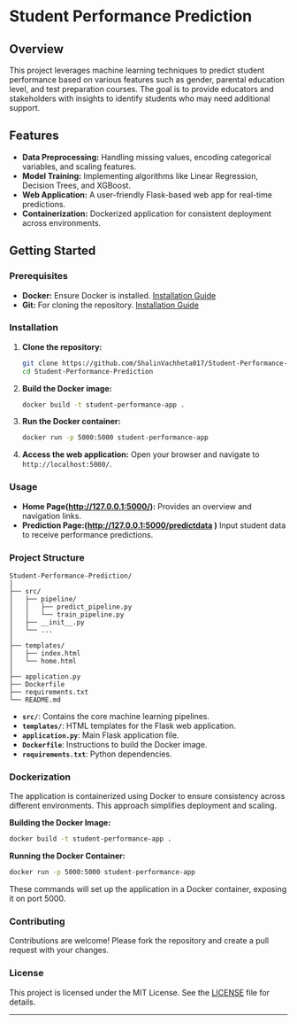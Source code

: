 # Student Performance Prediction

## Overview

This project leverages machine learning techniques to predict student performance based on various features such as gender, parental education level, and test preparation courses. The goal is to provide educators and stakeholders with insights to identify students who may need additional support.

## Features

- **Data Preprocessing:** Handling missing values, encoding categorical variables, and scaling features.
- **Model Training:** Implementing algorithms like Linear Regression, Decision Trees, and XGBoost.
- **Web Application:** A user-friendly Flask-based web app for real-time predictions.
- **Containerization:** Dockerized application for consistent deployment across environments.

## Getting Started

### Prerequisites

- **Docker:** Ensure Docker is installed. [Installation Guide](https://docs.docker.com/get-docker/)
- **Git:** For cloning the repository. [Installation Guide](https://git-scm.com/book/en/v2/Getting-Started-Installing-Git)

### Installation

1. **Clone the repository:**
   ```bash
   git clone https://github.com/ShalinVachheta017/Student-Performance-Prediction.git
   cd Student-Performance-Prediction
   ```

2. **Build the Docker image:**
   ```bash
   docker build -t student-performance-app .
   ```

3. **Run the Docker container:**
   ```bash
   docker run -p 5000:5000 student-performance-app
   ```

4. **Access the web application:**
   Open your browser and navigate to `http://localhost:5000/`.

### Usage

- **Home Page(http://127.0.0.1:5000/):** Provides an overview and navigation links.
- **Prediction Page:(http://127.0.0.1:5000/predictdata  )** Input student data to receive performance predictions.

### Project Structure

```
Student-Performance-Prediction/
│
├── src/
│   ├── pipeline/
│   │   ├── predict_pipeline.py
│   │   └── train_pipeline.py
│   ├── __init__.py
│   └── ...
│
├── templates/
│   ├── index.html
│   └── home.html
│
├── application.py
├── Dockerfile
├── requirements.txt
└── README.md
```

- **`src/`**: Contains the core machine learning pipelines.
- **`templates/`**: HTML templates for the Flask web application.
- **`application.py`**: Main Flask application file.
- **`Dockerfile`**: Instructions to build the Docker image.
- **`requirements.txt`**: Python dependencies.

### Dockerization

The application is containerized using Docker to ensure consistency across different environments. This approach simplifies deployment and scaling.

**Building the Docker Image:**

```bash
docker build -t student-performance-app .
```

**Running the Docker Container:**

```bash
docker run -p 5000:5000 student-performance-app
```

These commands will set up the application in a Docker container, exposing it on port 5000.

### Contributing

Contributions are welcome! Please fork the repository and create a pull request with your changes.

### License

This project is licensed under the MIT License. See the [LICENSE](LICENSE) file for details.

---
